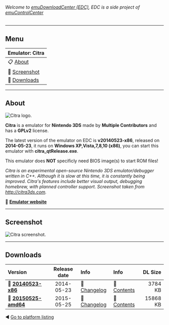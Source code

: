 ###### Welcome to [emuDownloadCenter (EDC)](https://github.com/PhoenixInteractiveNL/emuDownloadCenter/wiki/), EDC is a side project of [emuControlCenter](https://github.com/PhoenixInteractiveNL/emuControlCenter/wiki/)
***
## Menu
| **Emulator: Citra** |
|:---------|
| :clipboard: [About](#about) |
| :sunrise: [Screenshot](#screenshot) |
| :floppy_disk: [Downloads](#downloads) |
***
## About
![](https://github.com/PhoenixInteractiveNL/emuDownloadCenter/wiki/images_emulator/citra_logo_200.jpg "Citra logo.")

**Citra** is a emulator for **Nintendo 3DS** made by **Multiple Contributors** and has a **GPLv2** license.

The latest version of the emulator on EDC is **v20140523-x86**, released on **2014-05-23**, it runs on **Windows XP,Vista,7,8,10 (x86)**, you can start this emulator with **citra_qtRelease.exe**.

This emulator does **NOT** specificly need BIOS image(s) to start ROM files!

_Citra is an experimental open-source Nintendo 3DS emulator/debugger written in C++. Although it is slow at this time, it is constantly being improved. Citra's features include better visual output, debugging homebrew, with planned controller support. Screenshot taken from http://citra3ds.com._

:link: [**Emulator website**](https://citra-emu.org/)
***
## Screenshot
![](https://raw.githubusercontent.com/PhoenixInteractiveNL/emuDownloadCenter/master/hooks/citra/screen.jpg "Citra screenshot.")
***
## Downloads
| Version  | Release date  | Info       | Info       | DL Size    |
|:---------|:-------------:|:-----------|:-----------|-----------:|
| :floppy_disk: [**20140523-x86**](https://github.com/PhoenixInteractiveNL/edc-repo0001/raw/master/citra/20140523-x86.7z) | 2014-05-23 | :page_facing_up: [Changelog](https://github.com/PhoenixInteractiveNL/edc-repo0001/blob/master/citra/20140523-x86_changelog.txt) | :mag_right: [Contents](https://github.com/PhoenixInteractiveNL/edc-repo0001/blob/master/citra/20140523-x86_contents.txt) | 3784 KB |
| :floppy_disk: [**20150525-amd64**](https://github.com/PhoenixInteractiveNL/edc-repo0001/raw/master/citra/20150525-amd64.7z) | 2015-05-25 | :page_facing_up: [Changelog](https://github.com/PhoenixInteractiveNL/edc-repo0001/blob/master/citra/20150525-amd64_changelog.txt) | :mag_right: [Contents](https://github.com/PhoenixInteractiveNL/edc-repo0001/blob/master/citra/20150525-amd64_contents.txt) | 15868 KB |

:arrow_backward: [Go to platform listing](https://github.com/PhoenixInteractiveNL/emuDownloadCenter/wiki/EDC-Platform-List)
